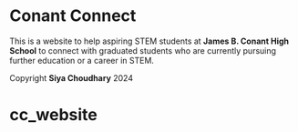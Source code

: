 # Conant Connect
This is a website to help aspiring STEM students at **James B. Conant High School** to connect with graduated students who are currently pursuing further education or a career in STEM.

Copyright **Siya Choudhary** 2024
# cc_website
